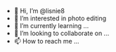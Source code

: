 - 👋 Hi, I’m @lisnie8
- 👀 I’m interested in photo editing
- 🌱 I’m currently learning ...
- 💞️ I’m looking to collaborate on ...
- 📫 How to reach me ...

<!---
lisnie8/lisnie8 is a ✨ special ✨ repository because its `README.md` (this file) appears on your GitHub profile.
You can click the Preview link to take a look at your changes.
--->
